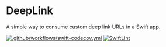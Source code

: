 # DeepLink

A simple way to consume custom deep link URLs in a Swift app.

[![.github/workflows/swift-codecov.yml](https://github.com/blueantcorp/DeepLinking/actions/workflows/swift-codecov.yml/badge.svg)](https://github.com/blueantcorp/DeepLinking/actions/workflows/swift-codecov.yml)
[![SwiftLint](https://github.com/blueantcorp/DeepLinking/actions/workflows/swiftlint.yml/badge.svg)](https://github.com/blueantcorp/DeepLinking/actions/workflows/swiftlint.yml)
